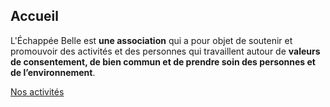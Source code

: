 ## Accueil

L'Échappée Belle est **une association** qui a pour objet de soutenir et promouvoir des activités et des personnes qui travaillent autour de **valeurs de consentement, de bien commun et de prendre soin des personnes et de l’environnement**.

[Nos activités](https://loicgervais.github.io/test-website-repo-3796/activites.html)